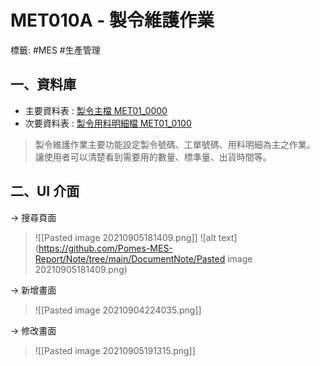 # MET010A - 製令維護作業
標籤: #MES #生產管理

## 一、資料庫
- 主要資料表 : [製令主檔 MET01_0000](MET01_0000)
- 次要資料表 : [製令用料明細檔 MET01_0100](MET01_0100.md)

> 製令維護作業主要功能設定製令號碼、工單號碼、用料明細為主之作業。
> 讓使用者可以清楚看到需要用的數量、標準量、出貨時間等。

## 二、UI 介面
 -> 搜尋頁面
> ![[Pasted image 20210905181409.png]]
 ![alt text](https://github.com/Pomes-MES-Report/Note/tree/main/DocumentNote/Pasted image 20210905181409.png)

-> 新增畫面
> ![[Pasted image 20210904224035.png]]

-> 修改畫面
> ![[Pasted image 20210905191315.png]]





